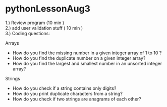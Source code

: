 # pythonLessonAug3

1.) Review program (10 min ) <br>
2.) add user validation stuff ( 10 min ) <br>
3.) Coding questions:  <br>

Arrays 
 -  How do you find the missing number in a given integer array of 1 to 10 ?
 -  How do you find the duplicate number on a given integer array?
 -  How do you find the largest and smallest number in an unsorted integer array?
 
 Strings 
 - How do you check if a string contains only digits?
 - How do you print duplicate characters from a string?
 - How do you check if two strings are anagrams of each other?
 
 
